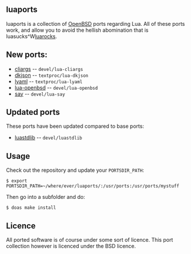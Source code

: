 ## luaports

luaports is a collection of [OpenBSD](http://openbsd.org) ports regarding
Lua. All of these ports work, and allow you to avoid the hellish abomination
that is luasucks^W[luarocks](https://luarocks.org/).

## New ports:

* [cliargs](https://github.com/amireh/lua_cliargs) -- ```devel/lua-cliargs```
* [dkjson](https://github.com/luadist/dkjson) -- ```textproc/lua-dkjson```
* [lyaml](https://github.com/gvvaughan/lyaml) -- ```textproc/lua-lyaml```
* [lua-openbsd](https://github.com/n0la/lua-openbsd) -- ```devel/lua-openbsd```
* [say](https://github.com/olivine-labs/say) -- ```devel/lua-say```

## Updated ports

These ports have been updated compared to base ports:

* [luastdlib](https://github.com/lua-stdlib/lua-stdlib) -- ```devel/luastdlib```

## Usage

Check out the repository and update your ```PORTSDIR_PATH```:

```
$ export PORTSDIR_PATH=~/where/ever/luaports/:/usr/ports:/usr/ports/mystuff
```

Then go into a subfolder and do:

```
$ doas make install
```

## Licence

All ported software is of course under some sort of licence. This port
collection however is licenced under the BSD licence.
